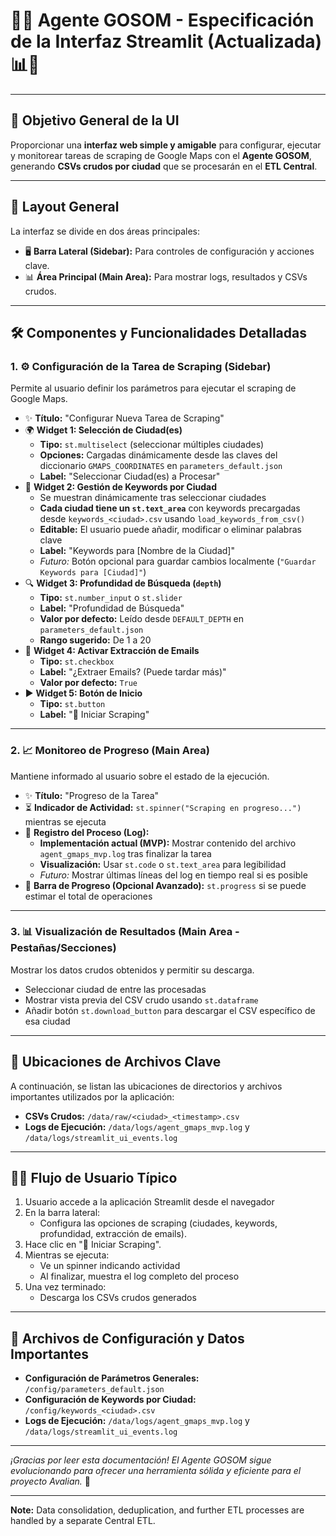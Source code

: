 # 🚀✨ Agente GOSOM - Especificación de la Interfaz Streamlit (Actualizada) 📊🤖

---

## 🎯 Objetivo General de la UI 

Proporcionar una **interfaz web simple y amigable** para configurar, ejecutar y monitorear tareas de scraping de Google Maps con el **Agente GOSOM**, generando **CSVs crudos por ciudad** que se procesarán en el **ETL Central**.

---

## 📐 Layout General

La interfaz se divide en dos áreas principales:

-   🖥️ **Barra Lateral (Sidebar):** Para controles de configuración y acciones clave.
-   📊 **Área Principal (Main Area):** Para mostrar logs, resultados y CSVs crudos.
---

## 🛠️ Componentes y Funcionalidades Detalladas

### 1. ⚙️ Configuración de la Tarea de Scraping (Sidebar)

Permite al usuario definir los parámetros para ejecutar el scraping de Google Maps.

-   ✨ **Título:** "Configurar Nueva Tarea de Scraping"
-   🌍 **Widget 1: Selección de Ciudad(es)**
    -   **Tipo:** `st.multiselect` (seleccionar múltiples ciudades)
    -   **Opciones:** Cargadas dinámicamente desde las claves del diccionario `GMAPS_COORDINATES` en `parameters_default.json`
    -   **Label:** "Seleccionar Ciudad(es) a Procesar"
-   📝 **Widget 2: Gestión de Keywords por Ciudad**
    -   Se muestran dinámicamente tras seleccionar ciudades
    -   **Cada ciudad tiene un `st.text_area`** con keywords precargadas desde `keywords_<ciudad>.csv` usando `load_keywords_from_csv()`
    -   **Editable:** El usuario puede añadir, modificar o eliminar palabras clave
    -   **Label:** "Keywords para [Nombre de la Ciudad]"
    -   *Futuro:* Botón opcional para guardar cambios localmente (`"Guardar Keywords para [Ciudad]"`)
-   🔍 **Widget 3: Profundidad de Búsqueda (`depth`)**
    -   **Tipo:** `st.number_input` o `st.slider`
    -   **Label:** "Profundidad de Búsqueda"
    -   **Valor por defecto:** Leído desde `DEFAULT_DEPTH` en `parameters_default.json`
    -   **Rango sugerido:** De 1 a 20
-   📧 **Widget 4: Activar Extracción de Emails**
    -   **Tipo:** `st.checkbox`
    -   **Label:** "¿Extraer Emails? (Puede tardar más)"
    -   **Valor por defecto:** `True`
-   ▶️ **Widget 5: Botón de Inicio**
    -   **Tipo:** `st.button`
    -   **Label:** "🚀 Iniciar Scraping"

---

### 2. 📈 Monitoreo de Progreso (Main Area)

Mantiene informado al usuario sobre el estado de la ejecución.

-   ✨ **Título:** "Progreso de la Tarea"
-   ⏳ **Indicador de Actividad:** `st.spinner("Scraping en progreso...")` mientras se ejecuta
-   📜 **Registro del Proceso (Log):**
    -   **Implementación actual (MVP):** Mostrar contenido del archivo `agent_gmaps_mvp.log` tras finalizar la tarea
    -   **Visualización:** Usar `st.code` o `st.text_area` para legibilidad
    -   *Futuro:* Mostrar últimas líneas del log en tiempo real si es posible
-   🚧 **Barra de Progreso (Opcional Avanzado):** `st.progress` si se puede estimar el total de operaciones

---

### 3. 📊 Visualización de Resultados (Main Area - Pestañas/Secciones)

Mostrar los datos crudos obtenidos y permitir su descarga.

-   Seleccionar ciudad de entre las procesadas
-   Mostrar vista previa del CSV crudo usando `st.dataframe`
-   Añadir botón `st.download_button` para descargar el CSV específico de esa ciudad

---

## 📁 Ubicaciones de Archivos Clave

A continuación, se listan las ubicaciones de directorios y archivos importantes utilizados por la aplicación:

-   **CSVs Crudos:** `/data/raw/<ciudad>_<timestamp>.csv`
-   **Logs de Ejecución:** `/data/logs/agent_gmaps_mvp.log` y `/data/logs/streamlit_ui_events.log`

---

## 🚶‍♂️ Flujo de Usuario Típico

1.  Usuario accede a la aplicación Streamlit desde el navegador
2.  En la barra lateral:
    -   Configura las opciones de scraping (ciudades, keywords, profundidad, extracción de emails).
3.  Hace clic en "🚀 Iniciar Scraping".
4.  Mientras se ejecuta:
    -   Ve un spinner indicando actividad
    -   Al finalizar, muestra el log completo del proceso
5.  Una vez terminado:
    -   Descarga los CSVs crudos generados

---

## 📂 Archivos de Configuración y Datos Importantes

-   **Configuración de Parámetros Generales:** `/config/parameters_default.json`
-   **Configuración de Keywords por Ciudad:** `/config/keywords_<ciudad>.csv`
-   **Logs de Ejecución:** `/data/logs/agent_gmaps_mvp.log` y `/data/logs/streamlit_ui_events.log`

---

*¡Gracias por leer esta documentación! 
El Agente GOSOM sigue evolucionando para ofrecer una herramienta sólida y eficiente para el proyecto Avalian.* 🌟

---

**Note:** Data consolidation, deduplication, and further ETL processes are handled by a separate Central ETL.

